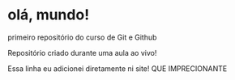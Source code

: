 # olá, mundo!
 primeiro repositório  do curso de Git e Github

 Repositório criado durante uma aula ao vivo!
 
 Essa linha eu adicionei diretamente ni site! QUE IMPRECIONANTE
